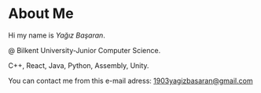 # About Me

Hi my name is *Yağız Başaran*.

@ Bilkent University-Junior Computer Science. 

C++, React, Java, Python, Assembly, Unity.

You can contact me from this e-mail adress: 1903yagizbasaran@gmail.com

<!---
YagizBasaran/YagizBasaran is a ✨ special ✨ repository because its `README.md` (this file) appears on your GitHub profile.
You can click the Preview link to take a look at your changes.
--->
